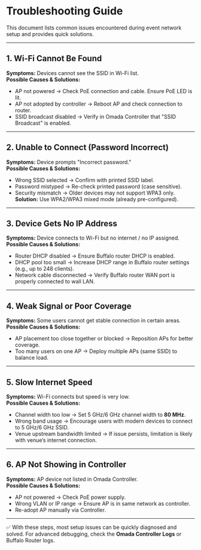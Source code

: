 
# Troubleshooting Guide

This document lists common issues encountered during event network setup and provides quick solutions.

---

## 1. Wi-Fi Cannot Be Found
**Symptoms:** Devices cannot see the SSID in Wi-Fi list.  
**Possible Causes & Solutions:**
- AP not powered → Check PoE connection and cable. Ensure PoE LED is lit.  
- AP not adopted by controller → Reboot AP and check connection to router.  
- SSID broadcast disabled → Verify in Omada Controller that "SSID Broadcast" is enabled.  

---

## 2. Unable to Connect (Password Incorrect)
**Symptoms:** Device prompts "Incorrect password."  
**Possible Causes & Solutions:**
- Wrong SSID selected → Confirm with printed SSID label.  
- Password mistyped → Re-check printed password (case sensitive).  
- Security mismatch → Older devices may not support WPA3 only. **Solution:** Use WPA2/WPA3 mixed mode (already pre-configured).  

---

## 3. Device Gets No IP Address
**Symptoms:** Device connects to Wi-Fi but no internet / no IP assigned.  
**Possible Causes & Solutions:**
- Router DHCP disabled → Ensure Buffalo router DHCP is enabled.  
- DHCP pool too small → Increase DHCP range in Buffalo router settings (e.g., up to 248 clients).  
- Network cable disconnected → Verify Buffalo router WAN port is properly connected to wall LAN.  

---

## 4. Weak Signal or Poor Coverage
**Symptoms:** Some users cannot get stable connection in certain areas.  
**Possible Causes & Solutions:**
- AP placement too close together or blocked → Reposition APs for better coverage.  
- Too many users on one AP → Deploy multiple APs (same SSID) to balance load.  

---

## 5. Slow Internet Speed
**Symptoms:** Wi-Fi connects but speed is very low.  
**Possible Causes & Solutions:**
- Channel width too low → Set 5 GHz/6 GHz channel width to **80 MHz**.  
- Wrong band usage → Encourage users with modern devices to connect to 5 GHz/6 GHz SSID.  
- Venue upstream bandwidth limited → If issue persists, limitation is likely with venue’s internet connection.  

---

## 6. AP Not Showing in Controller
**Symptoms:** AP device not listed in Omada Controller.  
**Possible Causes & Solutions:**
- AP not powered → Check PoE power supply.  
- Wrong VLAN or IP range → Ensure AP is in same network as controller.  
- Re-adopt AP manually via Controller.  

---

✅ With these steps, most setup issues can be quickly diagnosed and solved. For advanced debugging, check the **Omada Controller Logs** or Buffalo Router logs.

